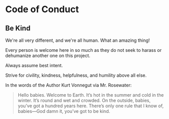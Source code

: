 # Code of Conduct

## Be Kind

We're all very different, and we're all human. What an amazing thing!

Every person is welcome here in so much as they do not seek to harass or dehumanize another one
on this project.

Always assume best intent. 

Strive for civility, kindness, helpfulness, and humility above all else.

In the words of the Author Kurt Vonnegut via Mr. Rosewater:

> Hello babies. Welcome to Earth. It’s hot in the summer and cold in the winter. It’s round and wet and crowded. On the outside, babies, you’ve got a hundred years here. There’s only one rule that I know of, babies—God damn it, you’ve got to be kind.
